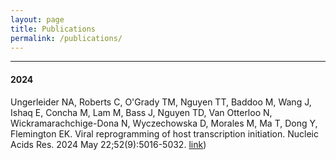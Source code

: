 ```yaml
---
layout: page
title: Publications
permalink: /publications/
---
```


***

#### 2024

Ungerleider NA, Roberts C, O'Grady TM, Nguyen TT, Baddoo M, Wang J, Ishaq E, Concha M, Lam M, Bass J, Nguyen TD, Van Otterloo N, Wickramarachchige-Dona N, Wyczechowska D, Morales M, Ma T, Dong Y, Flemington EK. Viral reprogramming of host transcription initiation. Nucleic Acids Res. 2024 May 22;52(9):5016-5032. [link](https://academic.oup.com/nar/article/52/9/5016/7627474))

